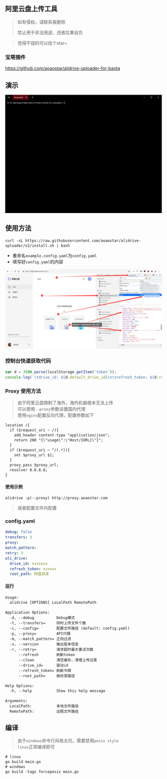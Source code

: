 ## 阿里云盘上传工具

> 如有侵权，请联系我删除
>
> 禁止用于非法用途，违者后果自负

> 觉得不错的可以给个star~

### 宝塔插件

<https://github.com/aoaostar/alidrive-uploader-for-baota>

## 演示

![](docs/preview_1.gif)

## 使用方法

```shell
curl -sL https://raw.githubusercontent.com/aoaostar/alidrive-uploader/v2/install.sh | bash 
```

* 重命名`example.config.yaml`为`config.yaml`
* 填写好`config.yaml`的内容

![](docs/img_1.png)

### 控制台快速获取代码

```javascript
var d = JSON.parse(localStorage.getItem('token'));
console.log(`\tdrive_id: ${d.default_drive_id}\n\trefresh_token: ${d.refresh_token}`);
```

### Proxy 使用方法

> 由于阿里云盘限制了海外，海外机器根本无法上传  
> 可以使用`--proxy`参数设置国内代理   
> 使用`nginx`配置反向代理，配置参数如下

```shell
location /{
  if ($request_uri ~ /){
    add_header content-type "application/json";
    return 200 "{\"usage\":\"Host/{URL}\"}";
  }
  if ($request_uri ~ ^/(.*)){
    set $proxy_url $1;
  }
  proxy_pass $proxy_url;
  resolver 8.8.8.8;
}
```

#### 使用示例

```shell
alidrive -p(--proxy) http://proxy.aoaostar.com
```

> 或者配置文件内配置

### config.yaml

```yaml
debug: false
transfers: 3
proxy:
match_pattern:
retry: 3
ali_drive:
  drive_id: xxxxxxx
  refresh_token: xxxxxx
  root_path: 网盘目录
```

#### 运行

```shell
Usage:
  alidrive [OPTIONS] LocalPath RemotePath

Application Options:
  -d, --debug          Debug模式
  -t, --transfers=     同时上传文件个数
  -c, --config=        配置文件路径 (default: config.yaml)
  -p, --proxy=         API代理
  -m, --match_pattern= 正则过滤
  -v, --version        输出版本信息
  -r, --retry=         请求超时最大重试次数
      --refresh        刷新token
      --clean          清空缓存，清理上传记录
      --drive_id=      驱动id
      --refresh_token= 刷新令牌
      --root_path=     根目录路径

Help Options:
  -h, --help           Show this help message

Arguments:
  LocalPath:           本地文件路径
  RemotePath:          远程文件路径
```

## 编译

> 由于`windows`命令行风格太坑，需要禁用`posix style`  
> `linux`正常编译即可

```shell
# linux
go build main.go
# windows
go build -tags forceposix main.go
```
